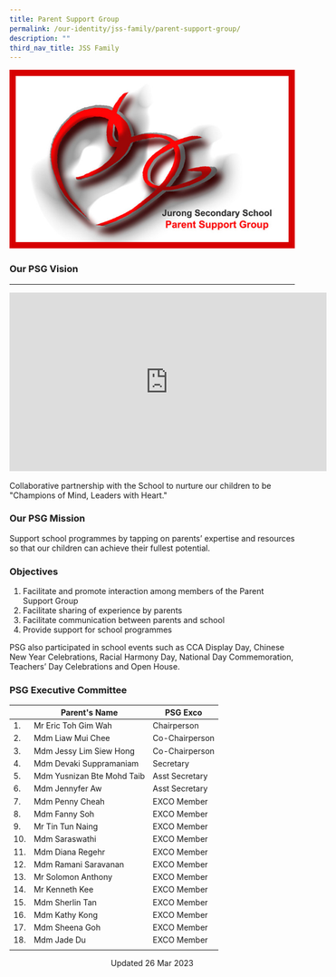 ```yaml
---
title: Parent Support Group
permalink: /our-identity/jss-family/parent-support-group/
description: ""
third_nav_title: JSS Family
---
```

![](/images/JSS-PSG-Logo.jpg)

### Our PSG Vision
--------------
<iframe width="560" height="315" src="https://www.youtube.com/embed/2CHvUzi_1d4" title="YouTube video player" frameborder="0" allow="accelerometer; autoplay; clipboard-write; encrypted-media; gyroscope; picture-in-picture; web-share" allowfullscreen=""></iframe>

Collaborative partnership with the School to nurture our children to be "Champions of Mind, Leaders with Heart."  

### Our PSG Mission

Support school programmes by tapping on parents’ expertise and resources so that our children can achieve their fullest potential.  

### Objectives

1. Facilitate and promote interaction among members of the Parent Support Group
2. Facilitate sharing of experience by parents
3. Facilitate communication between parents and school
4. Provide support for school programmes

PSG also participated in school events such as CCA Display Day, Chinese New Year Celebrations, Racial Harmony Day, National Day Commemoration, Teachers’ Day Celebrations and Open House.  

### PSG Executive Committee

|  | Parent's Name | PSG Exco |
|---|---|---|
| 1. | Mr Eric Toh Gim Wah | Chairperson |
| 2. | Mdm Liaw Mui Chee | Co-Chairperson |
| 3. | Mdm Jessy Lim Siew Hong | Co-Chairperson |
| 4. | Mdm Devaki Suppramaniam | Secretary |
| 5. | Mdm Yusnizan Bte Mohd Taib | Asst Secretary |
| 6. | Mdm Jennyfer Aw | Asst Secretary |
| 7. | Mdm Penny Cheah | EXCO Member |
| 8. | Mdm Fanny Soh | EXCO Member |
| 9. | Mr Tin Tun Naing | EXCO Member |
| 10. | Mdm Saraswathi | EXCO Member |
| 11. | Mdm Diana Regehr | EXCO Member |
| 12. | Mdm Ramani Saravanan | EXCO Member |
| 13. | Mr Solomon Anthony | EXCO Member |
| 14. | Mr Kenneth Kee | EXCO Member |
| 15. | Mdm Sherlin Tan | EXCO Member |
| 16. | Mdm Kathy Kong | EXCO Member |
| 17. | Mdm Sheena Goh | EXCO Member |
| 18. | Mdm Jade Du | EXCO Member |
| | |

<center> Updated 26 Mar 2023 </center>